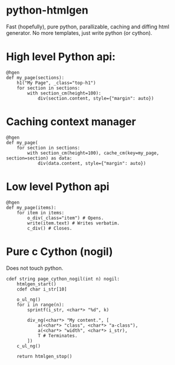 # python-htmlgen
Fast (hopefully), pure python, parallizable, caching and diffing html generator. No more templates, just write python (or cython).

# High level Python api:

    @hgen
    def my_page(sections):
        h1("My Page", _class="top-h1")
        for section in sections:
            with section_cm(height=100):
                div(section.content, style={"margin": auto})

# Caching context manager

    @hgen
    def my_page(
        for section in sections:
            with section_cm(height=100), cache_cm(key=my_page, section=section) as data:
                div(data.content, style={"margin": auto})
                
# Low level Python api

    @hgen
    def my_page(items):
        for item in items:
            o_div(_class="item") # Opens.
            write(item.text) # Writes verbatim.
            c_div() # Closes.
        
# Pure c Cython (nogil)

Does not touch python.

    cdef string page_cython_nogil(int n) nogil:
        htmlgen_start()
        cdef char i_str[10]

        o_ul_ng()
        for i in range(n):
            sprintf(i_str, <char*> "%d", k)

            div_ng(<char*> "My content.", [
                a(<char*> "class", <char*> "a-class"),
                a(<char*> "width", <char*> i_str),
                T # Terminates.
            ])
        c_ul_ng()
                
        return htmlgen_stop()
